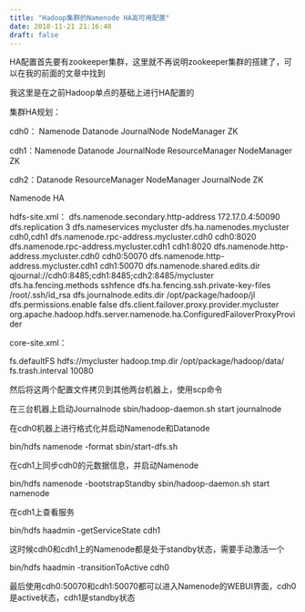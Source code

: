 ```yaml
---
title: "Hadoop集群的Namenode HA高可用配置"
date: 2018-11-21 21:16:48
draft: false
---
```

HA配置首先要有zookeeper集群，这里就不再说明zookeeper集群的搭建了，可以在我的前面的文章中找到

我这里是在之前Hadoop单点的基础上进行HA配置的

集群HA规划：

cdh0： Namenode Datanode JournalNode NodeManager ZK

cdh1：Namenode Datanode JournalNode ResourceManager NodeManager ZK

cdh2：Datanode ResourceManager NodeManager JournalNode ZK

Namenode HA

hdfs-site.xml：
<configuration> <property> <name>dfs.namenode.secondary.http-address</name> <value>172.17.0.4:50090</value> </property> <property> <!-- 指定数据冗余份数 --> <name>dfs.replication</name> <value>3</value> </property> <property> <!-- 完全分布式集群名称 --> <name>dfs.nameservices</name> <value>mycluster</value> </property> <property> <!-- 集群中 NameNode 节点都有哪些 --> <name>dfs.ha.namenodes.mycluster</name> <value>cdh0,cdh1</value> </property> <property> <!-- cdh0 的 RPC 通信地址 --> <name>dfs.namenode.rpc-address.mycluster.cdh0</name> <value>cdh0:8020</value> </property> <property> <!-- cdh1 的 RPC 通信地址 --> <name>dfs.namenode.rpc-address.mycluster.cdh1</name> <value>cdh1:8020</value> </property> <property> <!-- cdh0 的 http 通信地址 --> <name>dfs.namenode.http-address.mycluster.cdh0</name> <value>cdh0:50070</value> </property> <property> <!-- cdh1 的 http 通信地址 --> <name>dfs.namenode.http-address.mycluster.cdh1</name> <value>cdh1:50070</value> </property> <property> <!-- 指定 NameNode 元数据在 JournalNode 上的存放位置 --> <name>dfs.namenode.shared.edits.dir</name> <value>qjournal://cdh0:8485;cdh1:8485;cdh2:8485/mycluster</value> </property> <property> <!-- 配置隔离机制，即同一时刻只能有一台服务器对外响应 --> <name>dfs.ha.fencing.methods</name> <value>sshfence</value> </property> <property> <!-- 使用隔离机制时需要 ssh 无秘钥登录，value是密钥所在的位置--> <name>dfs.ha.fencing.ssh.private-key-files</name> <value>/root/.ssh/id_rsa</value> </property> <property> <!-- 声明 journalnode 服务器存储目录--> <name>dfs.journalnode.edits.dir</name> <value>/opt/package/hadoop/jl</value> </property> <property> <!-- 关闭权限检查--> <name>dfs.permissions.enable</name> <value>false</value> </property> <property> <!-- 访问代理类：client，mycluster，active 配置失败自动切换实现方式--> <name>dfs.client.failover.proxy.provider.mycluster</name> <value>org.apache.hadoop.hdfs.server.namenode.ha.ConfiguredFailoverProxyProvider</value> </property> </configuration>

core-site.xml：

<configuration> <property> <name>fs.defaultFS</name> <value>hdfs://mycluster</value> </property> <property> <name>hadoop.tmp.dir</name> <value>/opt/package/hadoop/data/</value> </property> <property> <name>fs.trash.interval</name> <value>10080</value> </property> </configuration>

然后将这两个配置文件拷贝到其他两台机器上，使用scp命令

在三台机器上启动Journalnode
sbin/hadoop-daemon.sh start journalnode

在cdh0机器上进行格式化并启动Namenode和Datanode

bin/hdfs namenode -format sbin/start-dfs.sh

在cdh1上同步cdh0的元数据信息，并启动Namenode

bin/hdfs namenode -bootstrapStandby sbin/hadoop-daemon.sh start namenode

在cdh1上查看服务

bin/hdfs haadmin -getServiceState cdh1

这时候cdh0和cdh1上的Namenode都是处于standby状态，需要手动激活一个

bin/hdfs haadmin -transitionToActive cdh0

最后使用cdh0:50070和cdh1:50070都可以进入Namenode的WEBUI界面，cdh0是active状态，cdh1是standby状态